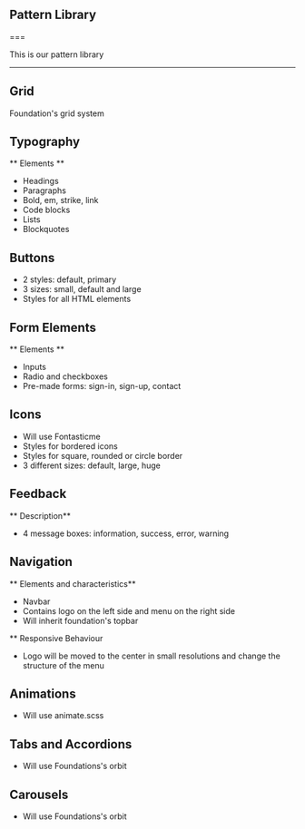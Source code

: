 

## Pattern Library
===

This is our pattern library

----
## Grid

Foundation's grid system


## Typography

** Elements **

- Headings
- Paragraphs
- Bold, em, strike, link
- Code blocks
- Lists
- Blockquotes

## Buttons
- 2 styles: default, primary
- 3 sizes: small, default and large
- Styles for all HTML elements

## Form Elements

** Elements **
- Inputs
- Radio and checkboxes
- Pre-made forms: sign-in, sign-up, contact

## Icons
- Will use Fontasticme
- Styles for bordered icons
- Styles for square, rounded or circle border
- 3 different sizes: default, large, huge

## Feedback

** Description**
- 4 message boxes: information, success, error, warning

## Navigation
** Elements and characteristics**
- Navbar
- Contains logo on the left side and menu on the right side
- Will inherit foundation's topbar

** Responsive Behaviour
- Logo will be moved to the center in small resolutions and change the structure of the menu

## Animations

- Will use animate.scss

## Tabs and Accordions

- Will use Foundations's orbit

## Carousels
- Will use Foundations's orbit